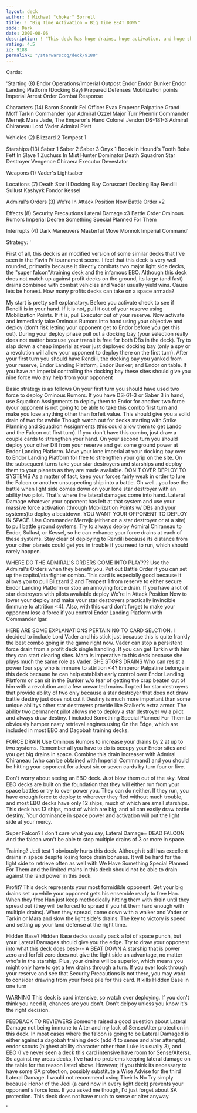 ```yaml
---
layout: deck
author: ! Michael "choker" Sorrell
title: ! "Big Time Activation = Big Time BEAT DOWN"
side: Dark
date: 2000-08-06
description: ! "This deck has huge drains, huge activation, and huge ships.  Who ever though Endor Operations could ever be abused like this???"
rating: 4.5
id: 9188
permalink: "/starwarsccg/deck/9188"
---
```

Cards: 

'Starting (8)
Endor Operations/Imperial Outpost
Endor
Endor Bunker
Endor Landing Platform (Docking Bay)
Prepared Defenses
Mobilization points
Imperial Arrest Order
Combat Response

Characters (14)
Baron Soontir Fel
Officer Evax
Emperor Palpatine
Grand Moff Tarkin
Commander Igar
Admiral Ozzel
Major Turr Phennir
Commander Merrejk
Mara Jade, The Emperor's Hand
Colonel Jendon
DS-181-3
Admiral Chiraneau
Lord Vader
Admiral Piett

Vehicles (2)
Blizzard 2
Tempest 1

Starships (13)
Saber 1
Saber 2
Saber 3
Onyx 1
Boosk In Hound's Tooth
Boba Fett In Slave 1
Zuchuss In Mist Hunter
Dominator
Death Squadron Star Destroyer
Vengence
Chiraera
Executor
Devestator

Weapons (1)
Vader's Lightsaber

Locations (7)
Death Star II Docking Bay
Coruscant Docking Bay
Rendili
Sullust
Kashyyk
Fondor
Kessel

Admiral's Orders (3)
We're In Attack Position Now
Battle Order x2

Effects (8)
Security Precautions
Lateral Damage x3
Battle Order
Ominous Rumors
Imperial Decree
Something Special Planned For Them

Interrupts (4)
Dark Maneuvers
Masterful Move
Monnok
Imperial Command'

Strategy: '

First of all, this deck is an modified version of some similar decks that I've seen in the Yavin IV tournament scene.  I feel that this deck is very well rounded, primarily because it directly combats two major light side decks, the "super falcon"/training deck and the infamous EBO.  Although this deck does not match up against profit decks on the ground, its large (and fast) drains combined with combat vehicles and Vader usually yield wins.  Cause lets be honest. How many profits decks can take on a space armada?

My start is pretty self explanatory.  Before you activate check to see if Rendili is in your hand.  If it is not, pull it out of your reserve using Mobilization Points.  If it is, pull Executor out of your reserve.	Now activate and immediatly take Ominous Rumors into hand using your objective and deploy (don't risk letting your opponent get to Endor before you get this out).  During your deploy phase pull out a docking bay (your selection really does not matter because your transit is free for both DBs in the deck).  Try to slap down a cheap imperial at your just deployed docking bay (only a spy or a revolution will allow your opponent to deploy there on the first turn).  After your first turn you should have Rendili, the docking bay you yanked from your reserve, Endor Landing Platform, Endor Bunker, and Endor on table.  If you have an imperial controlling the docking bay these sites should give you nine force w/o any help from your opponent

Basic strategy is as follows On your first turn you should have used two force to deploy Ominous Rumors.  If you have DS-61-3 or Saber 3 in hand, use Squadron Assignments to deploy them to Endor for another two force (your opponent is not going to be able to take this combo first turn and make you lose anything other than forfeit value. This should give you a solid drain of two for awhile  Though watch out for decks starting with Strike Planning and Squadron Assignments (this could allow them to get Lando and the Falcon out first turn).  If you don't have this combo, just draw a couple cards to strengthen your hand.  On your second turn you should deploy your other DB from your reserve and get some ground power at Endor Landing Platform.  Move your lone imperial at your docking bay over to Endor Landing Platform for free to strengthen your grip on the site.  On the subsequent turns take your star destroyers and starships and deploy them to your planets as they are made available.  DON'T OVER DEPLOY TO SYSTEMS  As a matter of fact, keep your forces fairly weak in order to lure the Falcon or another unsuspecting ship into a battle.  Oh well...you lose the battle when light side comes down on your lone star destroyer with an ability two pilot.  That's where the lateral damages come into hand.	Lateral Damage whatever your opponent has left at that system and use your massive force activation (through Mobilization Points w/ DBs and your systems)to deploy a beatdown.	YOU WANT YOUR OPPONENT TO DEPLOY IN SPACE.  Use Commander Merrejk (either on a star destroyer or at a site) to pull battle ground systems.  Try to always deploy Admiral Chiraneau to Endor, Sullust, or Kessel, so he can enhance your force drains at each of these systems.	Stay clear of deploying to Rendili because its distance from your other planets could get you in trouble if you need to run, which should rarely happen.

WHERE DO THE ADMIRAL'S ORDERS COME INTO PLAY???  Use the Admiral's Orders when they benefit you.  Put out Battle Order if you can set up the capitol/starfighter combo.  This card is especially good because it allows you to pull Blizzard 2 and Tempest 1 from reserve to either secure Endor Landing Platform or stop an annoying force drain.  If you have a lot of star destroyers with pilots available deploy We're In Attack Position Now to lower your deploy and make your star destroyers practically invincible (immune to attrition <4).  Also, with this card don't forget to make your opponent lose a force if you control Endor Landing Platform with Commander Igar.

HERE ARE SOME EXPLANATIONS PERTAINING TO CARD SELCTION.  I decided to include Lord Vader and his stick just because this is quite frankly the best combo going in the game right now.  Vader can stop a persistent force drain from a profit deck single handling.  If you can get Tarkin with him they can start clearing sites.  Mara is imperative to this deck because she plays much the same role as Vader.  SHE STOPS DRAINS  Who can resist a power four spy who is immune to attrition <4?  Emperor Palpatine belongs in this deck because he can help establish early control over Endor Landing Platform or can sit in the Bunker w/o fear of getting the crap beaten out of him with a revolution and a few unwanted mains.  I opted for star destroyers that provide ability of two only because a star destroyer that does not draw battle destiny just does not cut it  Destiny is much more important than some unique abilitys other star destroyers provide like Stalker's extra armor.  The ability two permanent pilot allows me to deploy a star destroyer w/ a pilot and always draw destiny.  I included Something Special Planned For Them to obviously hamper nasty retrieval engines using On the Edge, which are included in most EBO and Dagobah training decks.

FORCE DRAIN  Use Ominous Rumors to increase your drains by 2 at up to two systems.  Remember all you have to do is occupy your Endor sites and you get big drains in space.  Combine this drain increaser with Admiral Chiraneau (who can be obtained with Imperial Commmand) and you should be hitting your opponent for atleast six or seven cards by turn four or five.

Don't worry about seeing an EBO deck.	Just blow them out of the sky.	Most EBO decks are built on the foundation that they will either run from your space battles or try to over power you.	They can do neither.  If they run, you have enough force to deploy to wherever they fled without much trouble, and most EBO decks have only 12 ships, much of which are small starships.  This deck has 13 ships, most of which are big, and all can easily draw battle destiny.  Your dominance in space power and activation will put the light side at your mercy.

Super Falcon?  I don't care what you say, Lateral Damage= DEAD FALCON  And the falcon won't be able to stop multiple drains of 3 or more in space.

Training? Jedi test 1 obviously hurts this deck.  Although it still has excellent drains in space despite losing force drain bonuses.  It will be hard for the light side to retrieve often as well with We Have Something Special Planned For Them and the limited mains in this deck should not be able to drain against the land power in this deck.

Profit?  This deck represents your most formidible opponent.  Get your big drains set up while your opponent gets his ensemble ready to free Han.  When they free Han just keep methodically hitting them with drain until they spread out (they will be forced to spread if you hit them hard enough with multiple drains).  When they spread, come down with a walker and Vader or Tarkin or Mara and slow the light side's drains.	The key to victory is speed and setting up your land defense at the right time.

Hidden Base?  Hidden Base decks usually pack a lot of space punch, but your Lateral Damages should give you the edge.  Try to draw your opponent into what this deck does best--- A BEAT DOWN	A starship that is power zero and forfeit zero does not give the light side an advantage, no matter who's in the starship.  Plus, your drains will be superior, which means you might only have to get a few drains through a turn.  If you ever look through your reserve and see that Security Precautions is not there, you may want to consider drawing from your force pile for this card.  It kills Hidden Base in one turn

WARNING  This deck is card intensive, so watch over deploying.  If you don't think you need it, chances are you don't.  Don't delpoy unless you know it's the right decision.

FEEDBACK TO REVIEWERS	Someone raised a good question about Lateral Damage not being immune to Alter and my lack of Sense/Alter protection in this deck.  In most cases where the falcon is going to be Lateral Damaged is either against a dagobah training deck (add 4 to sense and alter attempts), endor scouts (highest ability character other than Luke is usually 3), and EBO (I've never seen a deck this card intensive have room for Sense/Alters).  So against my areas decks, I've had no problems keeping lateral damage on the table for the reason listed above.  However, if you think its necessary to have some SA protection, possibly substitute a Wise Advise for the third Lateral Damage.  I would not recommend using Their Is No Try simply because Honor of the Jedi (a card now in every light deck) prevents your opponent's force loss.  If you asked me though, I'd just forget about SA protection.  This deck does not have much to sense or alter anyway.



'
